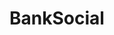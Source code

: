 ---
codehost: https://github.com/BankSocial
instagram: https://instagram.com/BankSocial.io
linkedin: https://linkedin.com/company/BankSocial
logohandle: banksocialio
sort: banksocial
title: BankSocial
twitter: https://x.com/BANKSOCIALio
website: https://www.banksocial.io/
youtube: https://youtube.com/c/BankSocial
---